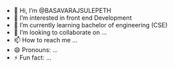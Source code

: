 - 👋 Hi, I’m @BASAVARAJSULEPETH
- 👀 I’m interested in front end Development
- 🌱 I’m currently learning bachelor of engineering (CSE)
- 💞️ I’m looking to collaborate on ...
- 📫 How to reach me ...
- 😄 Pronouns: ...
- ⚡ Fun fact: ...

<!---
BASAVARAJSULEPETH/BASAVARAJSULEPETH is a ✨ special ✨ repository because its `README.md` (this file) appears on your GitHub profile.
You can click the Preview link to take a look at your changes.
--->
